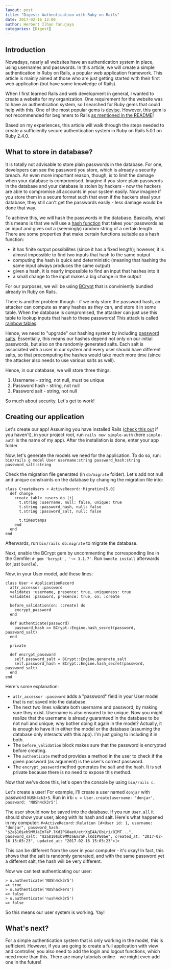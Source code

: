 ```yaml
---
layout: post
title: "Digest: Authentication with Ruby on Rails"
date: 2017-02-16 12:00
author: Herbert Ilhan Tanujaya
categories: [Digest]
---
```


## Introduction
Nowadays, nearly all websites have an authentication system in place, using
usernames and passwords. In this article, we will create a simple authentication
in Ruby on Rails, a popular web application framework. This article is mainly
aimed at those who are just getting started with their first web application
(but have some knowledge of Rails).

When I first learned Rails and web development in general, I wanted to create
a website for my organization. One requirement for the website was to have an
authentication system, so I searched for Ruby gems that could help with this.
One of the most popular gems is [devise](https://github.com/plataformatec/devise).
However, this gem is not recommended for beginners to Rails
[as mentioned in the README](https://github.com/plataformatec/devise#starting-with-rails)!

Based on my experiences, this article will walk through the steps needed to
create a sufficiently secure authentication system in Ruby on Rails 5.0.1 on
Ruby 2.4.0.

## What to store in database?
It is totally not advisable to store plain passwords in the database. For one,
developers can see the password you store, which is already a security breach.
An even more important reason, though, is to limit the damage when your database
is compromised. Imagine if you store plain passwords in the database and your
database is stolen by hackers - now the hackers are able to compromise all
accounts in your system easily. Now imagine if you store them in a secure format
such that even if the hackers steal your database, they still can't get the
passwords easily - less damage would be done that way.

To achieve this, we will hash the passwords in the database. Basically, what
this means is that we will use a
[hash function](https://en.wikipedia.org/wiki/Cryptographic_hash_function) that
takes your passwords as an input and gives out a (seemingly) random string of
a certain length. There are some properties that make certain functions suitable
as a hash function:
- it has finite output possibilites (since it has a fixed length); however, it
is almost impossible to find two inputs that hash to the same output
- computing the hash is quick and deterministic (meaning that hashing the same
input always produces the same output)
- given a hash, it is nearly impossible to find an input that hashes into it
- a small change to the input makes a big change in the output

For our purposes, we will be using [BCrypt](https://en.wikipedia.org/wiki/Bcrypt)
that is conviniently bundled already in Ruby on Rails.

There is another problem though - if we only store the password hash, an
attacker can compute as many hashes as they can, and store it in some table.
When the database is compromised, the attacker can just use this table to
lookup inputs that hash to these passwords! This attack is called
[rainbow tables](https://en.wikipedia.org/wiki/Rainbow_table).

Hence, we need to "upgrade" our hashing system by including
[password salts](https://en.wikipedia.org/wiki/Salt_(cryptography)).
Essentially, this means our hashes depend not only on our initial passwords, but
also on the randomly generated salts. Each salt is associated with a user in
our system and every user should have different salts, so that precomputing
the hashes would take much more time (since the attacker also needs to use
various salts as well).

Hence, in our database, we will store three things:
1. Username - string, not null, must be unique
2. Password hash - string, not null
3. Password salt - string, not null

So much about security. Let's get to work!

## Creating our application
Let's create our app! Assuming you have installed Rails
([check this out](http://installfest.railsbridge.org/installfest/) if you
haven't), in your project root, run `rails new simple-auth` (here `simple-auth`
is the name of my app). After the installation is done, enter your app folder.

Now, let's generate the models we need for the application. To do so, run:
`bin/rails g model User username:string password_hash:string password_salt:string`

Check the migration file generated (in `db/migrate` folder). Let's add not null
and unique constraints on the database by changing the migration file into:
```
class CreateUsers < ActiveRecord::Migration[5.0]
  def change
    create_table :users do |t|
      t.string :username, null: false, unique: true
      t.string :password_hash, null: false
      t.string :password_salt, null: false

      t.timestamps
    end
  end
end
```
Afterwards, run `bin/rails db:migrate` to migrate the database.

Next, enable the BCrypt gem by uncommenting the corresponding line in the
Gemfile: `# gem 'bcrypt', '~> 3.1.7'`. Run `bundle install` afterwards
(or just `bundle`).

Now, in your User model, add these lines:
```
class User < ApplicationRecord
  attr_accessor :password
  validates :username, presence: true, uniqueness: true
  validates :password, presence: true, on: :create

  before_validation(on: :create) do
    encrypt_password
  end

  def authenticate(password)
    password_hash == BCrypt::Engine.hash_secret(password, password_salt)
  end

  private

  def encrypt_password
    self.password_salt = BCrypt::Engine.generate_salt
    self.password_hash = BCrypt::Engine.hash_secret(password, password_salt)
  end
end
```

Here's some explanation:
- `attr_accessor :password` adds a "password" field in your User model that is
not saved into the database.
- The next two lines validate both username and password, by making sure they
exist. Username is also ensured to be unique. Now you might realize that the
username is already guaranteed in the database to be not null and unique; why
bother doing it again in the model? Actually, it is enough to have it in either
the model or the database (assuming the database only interacts with this app).
I'm just going to including it in both.
- The `before_validation` block makes sure that the password is encrypted
before creating.
- The `authenticate` method provides a method in the user to check if the given
password (as argument) is the user's correct password.
- The `encrypt_password` method generates the salt and the hash. It is set
private because there is no need to expose this method.

Now that we've done this, let's open the console by using `bin/rails c`.

Let's create a user! For example, I'll create a user named `donjar` with
password `NUSh4ck3r5`. Run in irb:
`u = User.create(username: 'donjar', password: 'NUSh4ck3r5')`

The user should now be saved into the database. If you run `User.all` it should
show your user, along with its hash and salt. Here's what happened in my
computer:
`#<ActiveRecord::Relation [#<User id: 1, username: "donjar", password_hash: "$2a$10$xb9MMJaEm7aP.lKdIPG0aeH/etrXqE4A/ObLri/8IMT...", password_salt: "$2a$10$xb9MMJaEm7aP.lKdIPG0ae", created_at: "2017-02-16 15:03:23", updated_at: "2017-02-16 15:03:23">]>`

This can be different from the user in your computer - it's okay! In fact, this
shows that the salt is randomly generated, and with the same password yet a
different salt, the hash will be very different.

Now we can test authenticating our user:
```
> u.authenticate('NUSh4ck3r5')
=> true
> u.authenticate('NUShackers')
=> false
> u.authenticate('nush4ck3r5')
=> false
```
So this means our user system is working. Yay!

## What's next?
For a simple authentication system that is only working in the model, this is
sufficient. However, if you are going to create a full application with view
and controller, you also need to add the login and logout functions, which
need more than this. There are many tutorials online - we might even add one
in the future!

